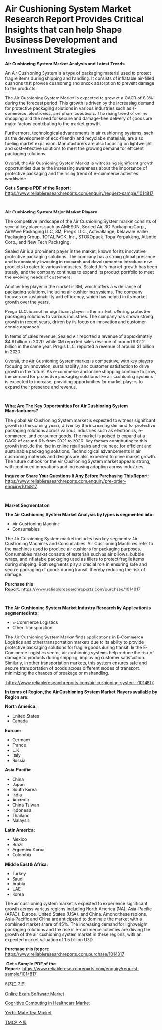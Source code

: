 <p><h1>Air Cushioning System Market Research Report Provides Critical Insights that can help Shape Business Development and Investment Strategies</h1></p><p><strong>Air Cushioning System Market Analysis and Latest Trends</strong></p>
<p><p>An Air Cushioning System is a type of packaging material used to protect fragile items during shipping and handling. It consists of inflatable air-filled cushions that provide cushioning and shock absorption to prevent damage to the products. </p><p>The Air Cushioning System Market is expected to grow at a CAGR of 8.3% during the forecast period. This growth is driven by the increasing demand for protective packaging solutions in various industries such as e-commerce, electronics, and pharmaceuticals. The rising trend of online shopping and the need for secure and damage-free delivery of goods are major factors contributing to the market growth.</p><p>Furthermore, technological advancements in air cushioning systems, such as the development of eco-friendly and recyclable materials, are also fueling market expansion. Manufacturers are also focusing on lightweight and cost-effective solutions to meet the growing demand for efficient packaging solutions.</p><p>Overall, the Air Cushioning System Market is witnessing significant growth opportunities due to the increasing awareness about the importance of protective packaging and the rising trend of e-commerce activities worldwide.</p></p>
<p><strong>Get a Sample PDF of the Report:&nbsp;</strong> <a href="https://www.reliableresearchreports.com/enquiry/request-sample/1014817">https://www.reliableresearchreports.com/enquiry/request-sample/1014817</a></p>
<p>&nbsp;</p>
<p><strong>Air Cushioning System Major Market Players</strong></p>
<p><p>The competitive landscape of the Air Cushioning System market consists of several key players such as AMESON, Sealed Air, 3G Packaging Corp., AirWave Packaging LLC, 3M, Pregis LLC., ActivaRange, Delaware Valley Packaging Group, TOTALPACK, Inc., STOROpack, Topa Verpakking, Atlantic Corp., and New Tech Packaging. </p><p>Sealed Air is a prominent player in the market, known for its innovative protective packaging solutions. The company has a strong global presence and is constantly investing in research and development to introduce new products to cater to various industries. Sealed Air's market growth has been steady, and the company continues to expand its product portfolio to meet the evolving needs of customers. </p><p>Another key player in the market is 3M, which offers a wide range of packaging solutions, including air cushioning systems. The company focuses on sustainability and efficiency, which has helped in its market growth over the years. </p><p>Pregis LLC. is another significant player in the market, offering protective packaging solutions to various industries. The company has shown strong growth in recent years, driven by its focus on innovation and customer-centric approach. </p><p>In terms of sales revenue, Sealed Air reported a revenue of approximately $4.9 billion in 2020, while 3M reported sales revenue of around $32.2 billion in the same year. Pregis LLC. reported a revenue of around $1 billion in 2020. </p><p>Overall, the Air Cushioning System market is competitive, with key players focusing on innovation, sustainability, and customer satisfaction to drive growth in the future. As e-commerce and online shopping continue to grow, the demand for protective packaging solutions like air cushioning systems is expected to increase, providing opportunities for market players to expand their presence and revenue.</p></p>
<p>&nbsp;</p>
<p><strong>What Are The Key Opportunities For Air Cushioning System Manufacturers?</strong></p>
<p><p>The global Air Cushioning System market is expected to witness significant growth in the coming years, driven by the increasing demand for protective packaging solutions across various industries such as electronics, e-commerce, and consumer goods. The market is poised to expand at a CAGR of around 6% from 2021 to 2026. Key factors contributing to this growth include the rise in online retail sales and the need for efficient and sustainable packaging solutions. Technological advancements in air cushioning materials and designs are also expected to drive market growth. The future outlook for the Air Cushioning System market appears strong, with continued innovations and increasing adoption across industries.</p></p>
<p><strong>Inquire or Share Your Questions If Any Before Purchasing This Report:</strong> <a href="https://www.reliableresearchreports.com/enquiry/pre-order-enquiry/1014817">https://www.reliableresearchreports.com/enquiry/pre-order-enquiry/1014817</a></p>
<p>&nbsp;</p>
<p><strong>Market Segmentation</strong></p>
<p><strong>The Air Cushioning System Market Analysis by types is segmented into:</strong></p>
<p><ul><li>Air Cushioning Machine</li><li>Consumables</li></ul></p>
<p><p>The Air Cushioning System market includes two key segments: Air Cushioning Machines and Consumables. Air Cushioning Machines refer to the machines used to produce air cushions for packaging purposes. Consumables market consists of materials such as air pillows, bubble wraps, and inflatable packaging used as fillers to protect fragile items during shipping. Both segments play a crucial role in ensuring safe and secure packaging of goods during transit, thereby reducing the risk of damage.</p></p>
<p><strong>Purchase this Report:&nbsp;</strong><a href="https://www.reliableresearchreports.com/purchase/1014817">https://www.reliableresearchreports.com/purchase/1014817</a></p>
<p>&nbsp;</p>
<p><strong>The Air Cushioning System Market Industry Research by Application is segmented into:</strong></p>
<p><ul><li>E-Commerce Logistics</li><li>Other Transporation</li></ul></p>
<p><p>The Air Cushioning System Market finds applications in E-Commerce Logistics and other transportation markets due to its ability to provide protective packaging solutions for fragile goods during transit. In the E-Commerce Logistics sector, air cushioning systems help reduce the risk of damage to products during shipping, improving customer satisfaction. Similarly, in other transportation markets, this system ensures safe and secure transportation of goods across different modes of transport, minimizing the chances of breakage or mishandling.</p></p>
<p><a href="https://www.reliableresearchreports.com/air-cushioning-system-r1014817">&nbsp;https://www.reliableresearchreports.com/air-cushioning-system-r1014817</a></p>
<p><strong>In terms of Region, the Air Cushioning System Market Players available by Region are:</strong></p>
<p>
    <p> <strong> North America: </strong>
        <ul>
            <li>United States</li>
            <li>Canada</li>
        </ul>
        </p> 
    <p> <strong> Europe: </strong>
        <ul>
            <li>Germany</li>
            <li>France</li>
            <li>U.K.</li>
            <li>Italy</li>
            <li>Russia</li>
        </ul>
        </p> 
    <p> <strong> Asia-Pacific: </strong>
        <ul>
            <li>China</li>
            <li>Japan</li>
            <li>South Korea</li>
            <li>India</li>
            <li>Australia</li>
            <li>China Taiwan</li>
            <li>Indonesia</li>
            <li>Thailand</li>
            <li>Malaysia</li>
        </ul>
        </p> 
    <p> <strong> Latin America: </strong>
        <ul>
            <li>Mexico</li>
            <li>Brazil</li>
            <li>Argentina Korea</li>
            <li>Colombia</li>
        </ul>
        </p> 
    <p> <strong> Middle East & Africa: </strong>
        <ul>
            <li>Turkey</li>
            <li>Saudi</li>
            <li>Arabia</li>
            <li>UAE</li>
            <li>Korea</li>
        </ul>
    </p>
    </p>
<p><p>The air cushioning system market is expected to experience significant growth across various regions including North America (NA), Asia-Pacific (APAC), Europe, United States (USA), and China. Among these regions, Asia-Pacific and China are anticipated to dominate the market with a combined market share of 45%. The increasing demand for lightweight packaging solutions and the rise in e-commerce activities are driving the growth of the air cushioning system market in these regions, with an expected market valuation of 1.5 billion USD.</p></p>
<p><strong>Purchase this Report: </strong><a href="https://www.reliableresearchreports.com/purchase/1014817">https://www.reliableresearchreports.com/purchase/1014817</a></p>
<p>&nbsp;<strong>Get a Sample PDF of the Report:&nbsp;&nbsp;</strong><a href="https://www.reliableresearchreports.com/enquiry/request-sample/1014817">https://www.reliableresearchreports.com/enquiry/request-sample/1014817</a></p>
<p><strong></strong></p>
<p><p><a href="https://medium.com/@fabiancobuc20222022/%EC%97%84%EA%B2%A9%ED%95%9C-%EA%B8%B0%ED%8C%90-%EC%8B%9C%EC%9E%A5-%EB%B6%84%EC%84%9D-%EA%B7%B8-cagr-%EC%8B%9C%EC%9E%A5-%EC%84%B8%EB%B6%84%ED%99%94-%EB%B0%8F-%EC%84%B8%EA%B3%84-%EC%82%B0%EC%97%85-%EA%B0%9C%EC%9A%94-bcd694de771c">리지드 기판</a></p><p><a href="https://www.linkedin.com/pulse/online-exam-software-market-comprehensive-assessment-type-rlkye?trackingId=YiZrKIoIrtov16izUu8myg%3D%3D">Online Exam Software Market</a></p><p><a href="https://www.linkedin.com/pulse/cognitive-computing-healthcare-market-analysis-sze-forecasted-1109e?trackingId=uc4dM3qST7IE3FKvwSmTlg%3D%3D">Cognitive Computing in Healthcare Market</a></p><p><a href="https://github.com/brentleyjimmiealvaradoz4l1rea/Market-Research-Report-List-2/blob/main/yerba-mate-tea-market.md">Yerba Mate Tea Market</a></p><p><a href="https://medium.com/@kenyonjohns/tmcp%EA%B0%95-%EC%8B%9C%EC%9E%A5-%EB%B6%84%EC%84%9D-%EA%B8%80%EB%A1%9C%EB%B2%8C-%EC%82%B0%EC%97%85-%EC%A0%84%EB%A7%9D-%EB%B0%8F-%EC%98%88%EC%B8%A1-2024%EB%85%84%EB%B6%80%ED%84%B0-2031%EB%85%84%EA%B9%8C%EC%A7%80-7619dbad0348">TMCP 스틸</a></p></p>